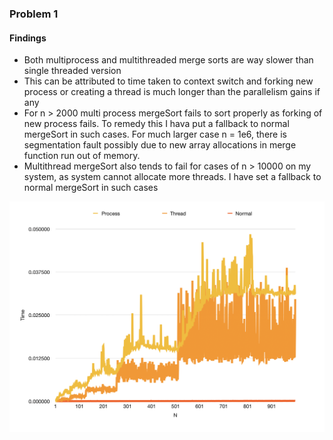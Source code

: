 ### Problem 1 
#### Findings 
- Both multiprocess and multithreaded merge sorts are way slower than single threaded version
- This can be attributed to time taken to context switch and forking new process or creating a thread is much longer 
than the parallelism gains if any
- For n > 2000 multi process mergeSort fails to sort properly as forking of new process fails. To remedy this I hava put
a fallback to normal mergeSort in such cases. For much larger case n = 1e6, there is segmentation fault possibly due to
new array allocations in merge function run out of memory.
- Multithread mergeSort also tends to fail for cases of n > 10000 on my system, as system cannot allocate more threads.
I have set a fallback to normal mergeSort in such cases 
<img src ="./img1.png"/>
